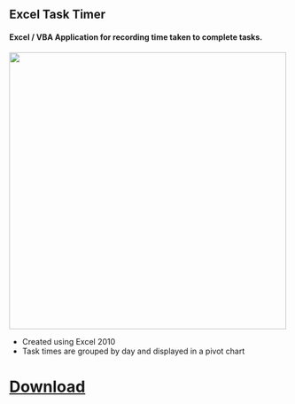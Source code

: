 ## Excel Task Timer

#### Excel / VBA Application for recording time taken to complete tasks. 
<img
  width="500"
  alt=""
  src="https://imgur.com/KLhXgsR.png"
/>
 
+ Created using Excel 2010
+ Task times are grouped by day and displayed in a pivot chart

# [Download](https://github.com/janwyl1/excelTaskTimer/raw/master/VBA%20Task%20Timer.xlsm)
